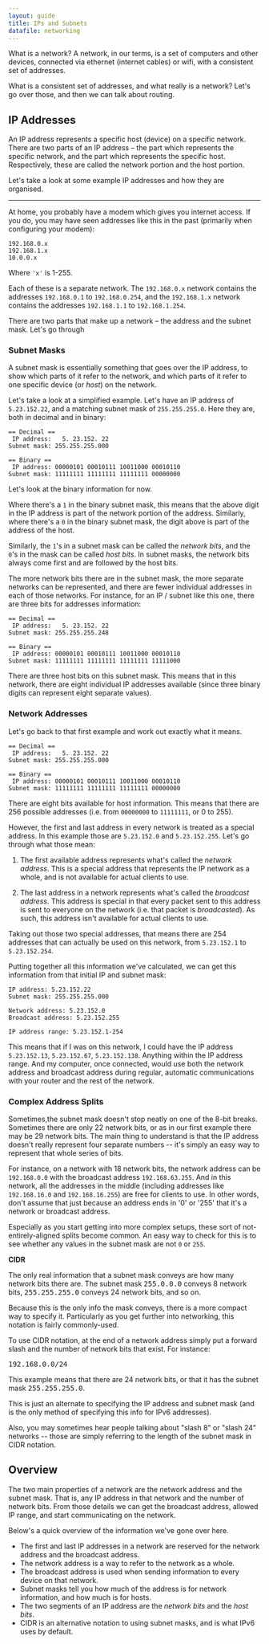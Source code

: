 ```yaml
---
layout: guide
title: IPs and Subnets
datafile: networking
---
```

What is a network? A network, in our terms, is a set of computers and other devices, connected via ethernet (internet cables) or wifi, with a consistent set of addresses.

What is a consistent set of addresses, and what really is a network? Let's go over those, and then we can talk about routing.


## IP Addresses

An IP address represents a specific host (device) on a specific network. There are two parts of an IP address – the part which represents the specific network, and the part which represents the specific host. Respectively, these are called the network portion and the host portion.

Let's take a look at some example IP addresses and how they are organised.

---

At home, you probably have a modem which gives you internet access. If you do, you may have seen addresses like this in the past (primarily when configuring your modem):

    192.168.0.x
    192.168.1.x
    10.0.0.x

Where `'x'` is 1-255.

Each of these is a separate network. The `192.168.0.x` network contains the addresses `192.168.0.1` to `192.168.0.254`, and the `192.168.1.x` network contains the addresses `192.168.1.1` to `192.168.1.254`.

There are two parts that make up a network – the address and the subnet mask. Let's go through 


### Subnet Masks

A subnet mask is essentially something that goes over the IP address, to show which parts of it refer to the network, and which parts of it refer to one specific device (or _host_) on the network.

Let's take a look at a simplified example. Let's have an IP address of `5.23.152.22`, and a matching subnet mask of `255.255.255.0`. Here they are, both in decimal and in binary:

    == Decimal ==
     IP address:   5. 23.152. 22
    Subnet mask: 255.255.255.000

    == Binary ==
     IP address: 00000101 00010111 10011000 00010110
    Subnet mask: 11111111 11111111 11111111 00000000

Let's look at the binary information for now.

Where there's a `1` in the binary subnet mask, this means that the above digit in the IP address is part of the network portion of the address. Similarly, where there's a `0` in the binary subnet mask, the digit above is part of the address of the host.

Similarly, the `1`'s in a subnet mask can be called the _network bits_, and the `0`'s in the mask can be called _host bits_. In subnet masks, the network bits always come first and are followed by the host bits.

The more network bits there are in the subnet mask, the more separate networks can be represented, and there are fewer individual addresses in each of those networks. For instance, for an IP / subnet like this one, there are three bits for addresses information:

    == Decimal ==
     IP address:   5. 23.152. 22
    Subnet mask: 255.255.255.248

    == Binary ==
     IP address: 00000101 00010111 10011000 00010110
    Subnet mask: 11111111 11111111 11111111 11111000

There are three host bits on this subnet mask. This means that in this network, there are eight individual IP addresses available (since three binary digits can represent eight separate values).


### Network Addresses

Let's go back to that first example and work out exactly what it means. 

    == Decimal ==
     IP address:   5. 23.152. 22
    Subnet mask: 255.255.255.000

    == Binary ==
     IP address: 00000101 00010111 10011000 00010110
    Subnet mask: 11111111 11111111 11111111 00000000

There are eight bits available for host information. This means that there are 256 possible addresses (i.e. from `00000000` to `11111111`, or 0 to 255).

However, the first and last address in every network is treated as a special address. In this example those are `5.23.152.0` and `5.23.152.255`. Let's go through what those mean:

1. The first available address represents what's called the _network address_. This is a special address that represents the IP network as a whole, and is not available for actual clients to use.

2. The last address in a network represents what's called the _broadcast address_. This address is special in that every packet sent to this address is sent to everyone on the network (i.e. that packet is _broadcasted_). As such, this address isn't available for actual clients to use. 

Taking out those two special addresses, that means there are 254 addresses that can actually be used on this network, from `5.23.152.1` to `5.23.152.254`.

Putting together all this information we've calculated, we can get this information from that initial IP and subnet mask:

    IP address: 5.23.152.22
    Subnet mask: 255.255.255.000

    Network address: 5.23.152.0
    Broadcast address: 5.23.152.255

    IP address range: 5.23.152.1-254

This means that if I was on this network, I could have the IP address `5.23.152.13`, `5.23.152.67`, `5.23.152.138`. Anything within the IP address range. And my computer, once connected, would use both the network address and broadcast address during regular, automatic communications with your router and the rest of the network.


### Complex Address Splits

Sometimes,the subnet mask doesn't stop neatly on one of the 8-bit breaks. Sometimes there are only 22 network bits, or as in our first example there may be 29 network bits. The main thing to understand is that the IP address doesn't really represent four separate numbers -- it's simply an easy way to represent that whole series of bits.

For instance, on a network with 18 network bits, the network address can be `192.168.0.0` with the broadcast address `192.168.63.255`. And in this network, all the addresses in the middle (including addresses like `192.168.16.0` and `192.168.16.255`) are free for clients to use. In other words, don't assume that just because an address ends in '0' or '255' that it's a network or broadcast address.

Especially as you start getting into more complex setups, these sort of not-entirely-aligned splits become common. An easy way to check for this is to see whether any values in the subnet mask are not `0` or `255`.

<div class="advanced">
	<p><strong>CIDR</strong></p>
    <p>The only real information that a subnet mask conveys are how many network bits there are. The subnet mask <tt>255.0.0.0</tt> conveys 8 network bits, <tt>255.255.255.0</tt> conveys 24 network bits, and so on.</p>
    <p>Because this is the only info the mask conveys, there is a more compact way to specify it. Particularly as you get further into networking, this notation is fairly commonly-used.</p>
    <p>To use CIDR notation, at the end of a network address simply put a forward slash and the number of network bits that exist. For instance:</p>
    <p><tt>192.168.0.0/24</tt></p>
    <p>This example means that there are 24 network bits, or that it has the subnet mask <tt>255.255.255.0</tt>.</p>
    <p>This is just an alternate to specifying the IP address and subnet mask (and is the only method of specifying this info for IPv6 addresses).</p>
    <p>Also, you may sometimes hear people talking about "slash 8" or "slash 24" networks -- those are simply referring to the length of the subnet mask in CIDR notation.</p>
</div>


## Overview

The two main properties of a network are the network address and the subnet mask. That is, any IP address in that network and the number of network bits. From those details we can get the broadcast address, allowed IP range, and start communicating on the network.

Below's a quick overview of the information we've gone over here.

* The first and last IP addresses in a network are reserved for the network address and the broadcast address.
* The network address is a way to refer to the network as a whole.
* The broadcast address is used when sending information to every device on that network.
* Subnet masks tell you how much of the address is for network information, and how much is for hosts.
* The two segments of an IP address are the _network bits_ and the _host bits_.
* CIDR is an alternative notation to using subnet masks, and is what IPv6 uses by default.
